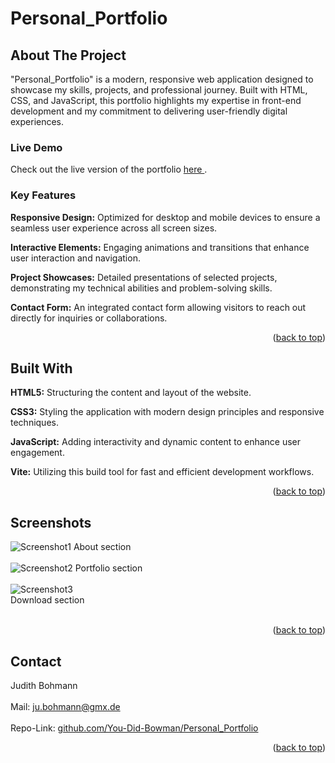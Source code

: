 # Personal_Portfolio

## About The Project
"Personal_Portfolio" is a modern, responsive web application designed to showcase my skills, projects, and professional journey. Built with HTML, CSS, and JavaScript, this portfolio highlights my expertise in front-end development and my commitment to delivering user-friendly digital experiences.

### Live Demo
Check out the live version of the portfolio <a href="https://by-judith-bohmann.com/"> here </a>.

### Key Features
**Responsive Design:** Optimized for desktop and mobile devices to ensure a seamless user experience across all screen sizes.

**Interactive Elements:** Engaging animations and transitions that enhance user interaction and navigation.

**Project Showcases:** Detailed presentations of selected projects, demonstrating my technical abilities and problem-solving skills.

**Contact Form:** An integrated contact form allowing visitors to reach out directly for inquiries or collaborations.

<p align="right">(<a href="#readme-top">back to top</a>)</p>


## Built With
**HTML5:** Structuring the content and layout of the website.

**CSS3:** Styling the application with modern design principles and responsive techniques.

**JavaScript:** Adding interactivity and dynamic content to enhance user engagement.

**Vite:** Utilizing this build tool for fast and efficient development workflows.

<p align="right">(<a href="#readme-top">back to top</a>)</p>

## Screenshots
![Screenshot1](/Personal_Portfolio/ReadME-assets/Screenshot_Portfolio-About.png) 
About section
<br>
<br>
![Screenshot2](/Personal_Portfolio/ReadME-assets/Screenshot_Portfolio-Portfolio.png) 
Portfolio section
<br>
<br>
![Screenshot3](/Personal_Portfolio/ReadME-assets/Screenshot_Portfolio-Downloads.png) 
<br>
Download section
<br>
<br>


<p align="right">(<a href="#readme-top">back to top</a>)</p>

<!-- ROADMAP -->
<!-- ## Roadmap


<p align="right">(<a href="#readme-top">back to top</a>)</p>
-->


<!-- CONTACT -->
## Contact

Judith Bohmann
<br><br>
Mail: ju.bohmann@gmx.de
<br><br>
Repo-Link: <a href="https://github.com/You-Did-Bowman/Personal_Portfolio">github.com/You-Did-Bowman/Personal_Portfolio</a>

<p align="right">(<a href="#readme-top">back to top</a>)</p>

